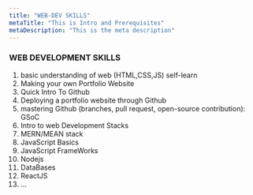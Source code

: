 ```yaml
---
title: "WEB-DEV SKILLS"
metaTitle: "This is Intro and Prerequisites"
metaDescription: "This is the meta description"
---
```


### WEB DEVELOPMENT SKILLS

1.  basic understanding of web (HTML,CSS,JS) self-learn
2.  Making your own Portfolio Website
3.  Quick Intro To Github
4.  Deploying a portfolio website through Github
5.  mastering Github (branches, pull request, open-source contribution): GSoC 
6.  Intro to web Development Stacks
7.  MERN/MEAN stack
8.  JavaScript Basics
9.  JavaScript FrameWorks
10.  Nodejs
11.  DataBases 
12.  ReactJS
13.  …